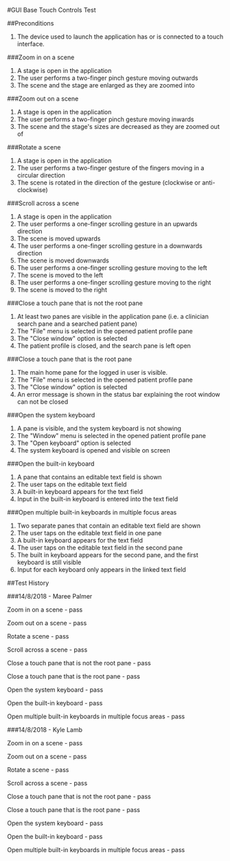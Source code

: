 #GUI Base Touch Controls Test

##Preconditions

1. The device used to launch the application has or is connected to a touch interface.

###Zoom in on a scene

1. A stage is open in the application
2. The user performs a two-finger pinch gesture moving outwards
3. The scene and the stage are enlarged as they are zoomed into

###Zoom out on a scene

1. A stage is open in the application
2. The user performs a two-finger pinch gesture moving inwards
3. The scene and the stage's sizes are decreased as they are zoomed out of

###Rotate a scene

1. A stage is open in the application
2. The user performs a two-finger gesture of the fingers moving in a circular direction
3. The scene is rotated in the direction of the gesture (clockwise or anti-clockwise)

###Scroll across a scene

1. A stage is open in the application
2. The user performs a one-finger scrolling gesture in an upwards direction
3. The scene is moved upwards
4. The user performs a one-finger scrolling gesture in a downwards direction
5. The scene is moved downwards
6. The user performs a one-finger scrolling gesture moving to the left
7. The scene is moved to the left
8. The user performs a one-finger scrolling gesture moving to the right
9. The scene is moved to the right


###Close a touch pane that is not the root pane
1. At least two panes are visible in the application pane (i.e. a clinician search pane and a searched patient pane)
2. The "File" menu is selected in the opened patient profile pane
3. The "Close window" option is selected
4. The patient profile is closed, and the search pane is left open

###Close a touch pane that is the root pane
1. The main home pane for the logged in user is visible.
2. The "File" menu is selected in the opened patient profile pane
3. The "Close window" option is selected
4. An error message is shown in the status bar explaining the root window can not be closed

###Open the system keyboard
1. A pane is visible, and the system keyboard is not showing
2. The "Window" menu is selected in the opened patient profile pane
3. The "Open keyboard" option is selected
4. The system keyboard is opened and visible on screen

###Open the built-in keyboard
1. A pane that contains an editable text field is shown
2. The user taps on the editable text field
3. A built-in keyboard appears for the text field
4. Input in the built-in keyboard is entered into the text field

###Open multiple built-in keyboards in multiple focus areas
1. Two separate panes that contain an editable text field are shown
2. The user taps on the editable text field in one pane
3. A built-in keyboard appears for the text field
4. The user taps on the editable text field in the second pane
5. The built in keyboard appears for the second pane, and the first keyboard is still visible
6. Input for each keyboard only appears in the linked text field


##Test History

###14/8/2018 - Maree Palmer

Zoom in on a scene - pass

Zoom out on a scene - pass

Rotate a scene - pass

Scroll across a scene - pass

Close a touch pane that is not the root pane - pass

Close a touch pane that is the root pane - pass

Open the system keyboard - pass

Open the built-in keyboard - pass

Open multiple built-in keyboards in multiple focus areas - pass

###14/8/2018 - Kyle Lamb

Zoom in on a scene - pass

Zoom out on a scene - pass

Rotate a scene - pass

Scroll across a scene - pass

Close a touch pane that is not the root pane - pass

Close a touch pane that is the root pane - pass

Open the system keyboard - pass

Open the built-in keyboard - pass

Open multiple built-in keyboards in multiple focus areas - pass